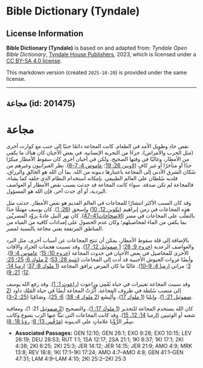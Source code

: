 # Bible Dictionary (Tyndale)

## License Information

**Bible Dictionary (Tyndale)** is based on and adapted from: _Tyndale Open Bible Dictionary_, [Tyndale House Publishers](https://tyndaleopenresources.com/), 2023, which is licensed under a [CC BY-SA 4.0 license](https://creativecommons.org/licenses/by-sa/4.0/legalcode.en).

This markdown version (created `2025-10-20`) is provided under the same license.



--------------------------------

## مجاعة (id: 201475)

مجاعة
=====

نقص حاد وطويل الأمد في الطعام. كانت المجاعة دائمًا جنبًا إلى جنب مع كوارث أخرى (مثل الحرب والأمراض)، جزءًا من التجربة الإنسانية. في بعض الأحيان كان هناك ما يكفي من الأمطار، وغالبًا في وقتها الصحيح، ولكن في أحيان أخرى كان سقوط الأمطار مبكرًا جدًا أو متأخرًا أو غير كافٍ ([لاويين 26: 19](https://ref.ly/Lev26:19)؛ [عاموس 4: 7–8](https://ref.ly/Amos4:7-Amos4:8)). نظر العبرانيون وغيرهم من سُكان الشرق الأدنى إلى المجاعة باعتبارها دينونة من الله. بما أن الله هو الخالق والرزاق، فلديه سُلطان على العالم الطبيعي. بإمكانه استخدام النظام الذي خلقه كما يشاء، فالمجاعة لم تكن صدفة. سواء كانت المجاعة قد حدثت بسبب نقص الأمطار أو العواصف البردية، أو أي حدث آخر، فإن الله هو المسؤول.

وقد كان السبب الأكثر انتشارًا للمجاعات في العالم القديم هو نقص الأمطار. حدثت مثل هذه المجاعات في زمن إبراهيم ([تكوين 12: 10](https://ref.ly/Gen12:10)) وإسحق ([26: 1](https://ref.ly/Gen26:1)). كان يوسف مهتمًّا جدًا بالتغلُّب على المجاعات في مصر ([الإصحاحات41–47](https://ref.ly/Gen41:1-Gen47:31)). كان نهر النيل عادةً يزوِّد المصريِّين بما يكفي من الماء لمحاصيلهم؛ وكان عدم الحصول على إمدادات كافية من المياه من المناطق المرتفعة يعني مجاعة بالنسبة لمصر.

بالإضافة إلى قلة سقوط الأمطار، يمكن أن تنتج المجاعات عن أسباب أخرى، مثل البرد والعواصف الرعدية ([خروج 9: 28](https://ref.ly/Exod9:28)؛ [1 صموئيل 12: 17](https://ref.ly/1Sam12:17)). وقد تسببت هجمات الجراد والآفات الأخرى للمحاصيل في بعض الأحيان في حدوث المجاعة ([خروج 10: 15](https://ref.ly/Exod10:15)؛ [عاموس 4: 9](https://ref.ly/Amos4:9)). وأيضًا غزوات الجيوش الأجنبية قد أدت إلى المجاعات ([تثنية 28: 53](https://ref.ly/Deut28:53)؛ [2 ملوك 6:](https://ref.ly/2Kgs6:25) [25؛ 25: 3](https://ref.ly/2Kgs25:3)؛ مراثي [إرميا 4: 9–10](https://ref.ly/Lam4:9-Lam4:10)). غالبًا ما كان المرض يرافق المجاعة ([1 ملوك 8: 37](https://ref.ly/1Kgs8:37)؛ [إرميا 14: 12](https://ref.ly/Jer14:12)؛ [21: 9](https://ref.ly/Jer21:9)).

وقد سببت المجاعة تغييرات في حياة نُعْمِي وراعوث ([راعوث 1: 1](https://ref.ly/Ruth1:1)). وقد رفع الله يوسف إلى منصب سُلطة في ظروف المجاعة. أثَّرَتْ المجاعة أيضًا في حياة المَلِك داود ([2 صموئيل 21: 1](https://ref.ly/2Sam21:1))، وإيلِيَا ([1 ملوك 17](https://ref.ly/1Kgs17:1-1Kgs17:24))، وأَلِيشَع ([2 ملوك 4: 38](https://ref.ly/2Kgs4:38)؛ [6: 25](https://ref.ly/2Kgs6:25))، وصَدْقِيَا ([25: 2–3](https://ref.ly/2Kgs25:2-2Kgs25:3)).

كان الله يستخدم المجاعة للتحذير ([1 ملوك 17: 1](https://ref.ly/1Kgs17:1))، والتصحيح ([2 صموئيل](https://ref.ly/2Sam21:1) 21: 1\)، ومعاقبة شعبه أو الوثنيين (إرميا [14: 12، 15](https://ref.ly/Jer14:12)). وقد كانت المجاعات التي تنبَّأ عنها الرب يسوع وكاتب سِفْر الرُّؤْيا علاماتٍ على الدينونة ([مَرْقُس 13: 8](https://ref.ly/Mark13:8)؛ [رؤيا 18: 8](https://ref.ly/Rev18:8)).

* **Associated Passages:** GEN 12:10; GEN 26:1; EXO 9:28; EXO 10:15; LEV 26:19; DEU 28:53; RUT 1:1; 1SA 12:17; 2SA 21:1; 1KI 8:37; 1KI 17:1; 2KI 4:38; 2KI 6:25; 2KI 25:3; JER 14:12; JER 14:15; JER 21:9; AMO 4:9; MRK 13:8; REV 18:8; 1KI 17:1–1KI 17:24; AMO 4:7–AMO 4:8; GEN 41:1–GEN 47:31; LAM 4:9–LAM 4:10; 2KI 25:2–2KI 25:3

